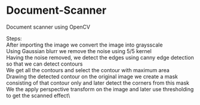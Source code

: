# Document-Scanner
Document scanner using OpenCV

Steps:\
After importing the image we convert the image into graysscale\
Using Gaussian blurr we remove the noise using 5/5 kernel\
Having the noise removed, we detect the edges using canny edge detection so that we can detect contours\
We get all the contours and select the contour with maximum area\
Drawing the detected contour on the original image we create a mask consisting of that contour only and later detect the corners from this mask\
We the apply perspective transform on the image and later use thresholding to get the scanned effect\
